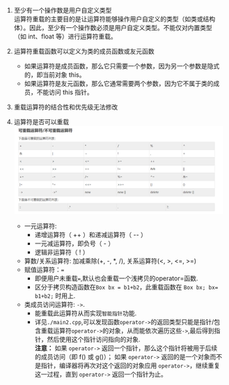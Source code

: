 1. 至少有一个操作数是用户自定义类型  
运算符重载的主要目的是让运算符能够操作用户自定义的类型（如类或结构体）。因此，至少有一个操作数必须是用户自定义类型。不能仅对内置类型（如 int、float 等）进行运算符重载。  

2. 运算符重载函数可以定义为类的成员函数或友元函数 
    - 如果运算符是成员函数，那么它只需要一个参数，因为另一个参数是隐式的，即当前对象 this。  
    - 如果运算符是友元函数，那么它通常需要两个参数，因为它不属于类的成员，不能访问 this 指针。  

3. 重载运算符的结合性和优先级无法修改

4. 运算符是否可以重载
![overloadfig](./asserts/fig1.png)
    - 一元运算符:
        - 递增运算符（ ++ ）和递减运算符（ -- ）  
        - 一元减运算符，即负号（ - ）  
        - 逻辑非运算符（ ! ） 
    - 算数/关系运算符: 加减乘除(+, -, *, /), 关系运算符(<, >, <=, >=)
    - 赋值运算符：`=`
        - 即便用户未重载`=`,默认也会重载一个浅拷贝的operator=函数.
        - 区分于拷贝构造函数在`Box bx = b1+b2`，此重载函数在 `Box bx; bx= b1+b2;` 时用上.
    - 类成员访问运算符: `->`. 
        - 能重载此运算符从而实现`智能指针`功能. 
        - 详见`./main2.cpp`,可以发现函数`operator->`的返回类型只能是指针/包含重载运算符`operator->`的对象，从而能依次遍历这些`->`,最后得到指针，然后使用这个指针访问指向的对象.   
        **注意：** 如果 `operator->` 返回一个指针，那么这个指针将被用于后续的成员访问（即 f() 或 g()）；  如果 `operator->` 返回的是一个对象而不是指针，编译器将再次对这个返回的对象应用 `operator->`，继续重复这一过程，直到 `operator->` 返回一个指针为止。
        